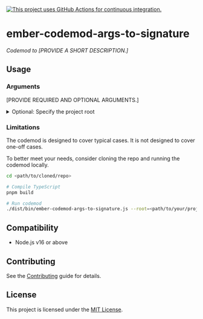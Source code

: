 [![This project uses GitHub Actions for continuous integration.](https://github.com/<your-github-handle>/<your-repo-name>/actions/workflows/ci.yml/badge.svg)](https://github.com/<your-github-handle>/<your-repo-name>/actions/workflows/ci.yml)

# ember-codemod-args-to-signature

_Codemod to [PROVIDE A SHORT DESCRIPTION.]_


## Usage

### Arguments

[PROVIDE REQUIRED AND OPTIONAL ARGUMENTS.]

<details>
<summary>Optional: Specify the project root</summary>

Pass `--root` to run the codemod somewhere else (i.e. not in the current directory).

```sh
npx ember-codemod-args-to-signature --root=<path/to/your/project>
```

</details>


### Limitations

The codemod is designed to cover typical cases. It is not designed to cover one-off cases.

To better meet your needs, consider cloning the repo and running the codemod locally.

```sh
cd <path/to/cloned/repo>

# Compile TypeScript
pnpm build

# Run codemod
./dist/bin/ember-codemod-args-to-signature.js --root=<path/to/your/project>
```


## Compatibility

- Node.js v16 or above


## Contributing

See the [Contributing](CONTRIBUTING.md) guide for details.


## License

This project is licensed under the [MIT License](LICENSE.md).

